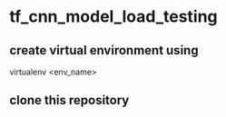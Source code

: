# tf_cnn_model_load_testing
## create virtual environment using 
virtualenv <env_name>
## clone this repository
